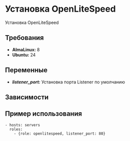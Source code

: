 Установка OpenLiteSpeed
===============

Установка OpenLiteSpeed

Требования
------------

- **AlmaLinux:** 8
- **Ubuntu:** 24

Переменные
--------------

- ***listener_port:*** Установка порта Listener по умолчанию

Зависимости
------------

Пример использования
--------------------

    - hosts: servers
      roles:
        - {role: openlitespeed, listener_port: 80}
